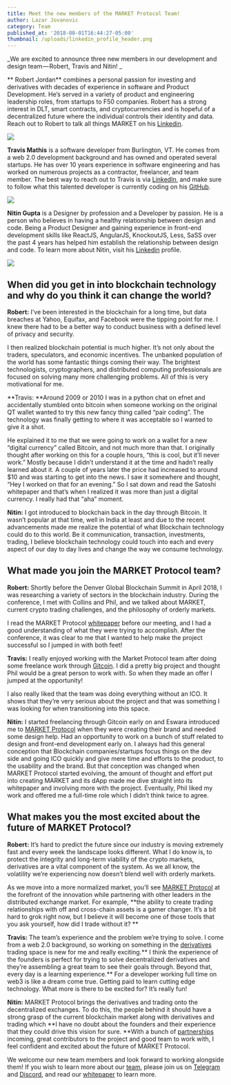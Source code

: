 ```yaml
---
title: Meet the new members of the MARKET Protocol Team!
author: Lazar Jovanovic
category: Team
published_at: '2018-08-01T16:44:27-05:00'
thumbnail: /uploads/linkedin_profile_header.png
---
```

_We are excited to announce three new members in our development and design team — Robert, Travis and Nitin!_

**Robert Jordan** combines a personal passion for investing and derivatives with decades of experience in software and Product Development. He’s served in a variety of product and engineering leadership roles, from startups to F50 companies. Robert has a strong interest in DLT, smart contracts, and cryptocurrencies and is hopeful of a decentralized future where the individual controls their identity and data. Reach out to Robert to talk all things MARKET on his [Linkedin](https://www.linkedin.com/in/jrobertjordan/).

![](/uploads/robert-copy.png)

**Travis Mathis** is a software developer from Burlington, VT. He comes from a web 2.0 development background and has owned and operated several startups. He has over 10 years experience in software engineering and has worked on numerous projects as a contractor, freelancer, and team member. The best way to reach out to Travis is via [LinkedIn](https://www.linkedin.com/in/travis-mathis-43443b16/), and make sure to follow what this talented developer is currently coding on his [GitHub](https://github.com/travisdmathis).

![](/uploads/travis-copy.png)

**Nitin Gupta** is a Designer by profession and a Developer by passion. He is a person who believes in having a healthy relationship between design and code. Being a Product Designer and gaining experience in front-end development skills like ReactJS, AngularJS, KnockoutJS, Less, SaSS over the past 4 years has helped him establish the relationship between design and code. To learn more about Nitin, visit his [Linkedin](https://www.linkedin.com/in/nitinrgupta31/) profile.

![](/uploads/nitin-copy.png)



## When did you get in into blockchain technology and why do you think it can change the world?

**Robert:** I’ve been interested in the blockchain for a long time, but data breaches at Yahoo, Equifax, and Facebook were the tipping point for me. I knew there had to be a better way to conduct business with a defined level of privacy and security.

I then realized blockchain potential is much higher. It’s not only about the traders, speculators, and economic incentives. The unbanked population of the world has some fantastic things coming their way. The brightest technologists, cryptographers, and distributed computing professionals are focused on solving many more challenging problems. All of this is very motivational for me.

**Travis: **Around 2009 or 2010 I was in a python chat on efnet and accidentally stumbled onto bitcoin when someone working on the original QT wallet wanted to try this new fancy thing called “pair coding”. The technology was finally getting to where it was acceptable so I wanted to give it a shot.

He explained it to me that we were going to work on a wallet for a new “digital currency” called Bitcoin, and not much more than that. I originally thought after working on this for a couple hours, “this is cool, but it’ll never work.” Mostly because I didn’t understand it at the time and hadn’t really learned about it. A couple of years later the price had increased to around $10 and was starting to get into the news. I saw it somewhere and thought, “Hey I worked on that for an evening.” So I sat down and read the Satoshi whitepaper and that’s when I realized it was more than just a digital currency. I really had that “aha” moment.

**Nitin:** I got introduced to blockchain back in the day through Bitcoin. It wasn’t popular at that time, well in India at least and due to the recent advancements made me realize the potential of what Blockchain technology could do to this world. Be it communication, transaction, investments, trading, I believe blockchain technology could touch into each and every aspect of our day to day lives and change the way we consume technology.

## What made you join the MARKET Protocol team?

**Robert:** Shortly before the Denver Global Blockchain Summit in April 2018, I was researching a variety of sectors in the blockchain industry. During the conference, I met with Collins and Phil, and we talked about MARKET, current crypto trading challenges, and the philosophy of orderly markets.

I read the MARKET Protocol [whitepaper](https://marketprotocol.io/assets/MARKET_Protocol-Whitepaper.pdf) before our meeting, and I had a good understanding of what they were trying to accomplish. After the conference, it was clear to me that I wanted to help make the project successful so I jumped in with both feet!

**Travis:** I really enjoyed working with the Market Protocol team after doing some freelance work through [Gitcoin](https://medium.com/gitcoin/gitcoin-testimonials-market-protocol-722dbb263d19). I did a pretty big project and thought Phil would be a great person to work with. So when they made an offer I jumped at the opportunity!

I also really liked that the team was doing everything without an ICO. It shows that they’re very serious about the project and that was something I was looking for when transitioning into this space.

**Nitin:** I started freelancing through Gitcoin early on and Eswara introduced me to [MARKET Protocol](https://marketprotocol.io/) when they were creating their brand and needed some design help. Had an opportunity to work on a bunch of stuff related to design and front-end development early on. I always had this general conception that Blockchain companies/startups focus things on the dev side and going ICO quickly and give mere time and efforts to the product, to the usability and the brand. But that conception was changed when MARKET Protocol started evolving, the amount of thought and effort put into creating MARKET and its dApp made me dive straight into its whitepaper and involving more with the project. Eventually, Phil liked my work and offered me a full-time role which I didn’t think twice to agree.

## What makes you the most excited about the future of MARKET Protocol?

**Robert:** It’s hard to predict the future since our industry is moving extremely fast and every week the landscape looks different. What I do know is, to protect the integrity and long-term viability of the crypto markets, derivatives are a vital component of the system. As we all know, the volatility we’re experiencing now doesn’t blend well with orderly markets.

As we move into a more normalized market, you’ll see [MARKET Protocol](https://marketprotocol.io/) at the forefront of the innovation while partnering with other leaders in the distributed exchange market. For example, **the ability to create trading relationships with off and cross-chain assets is a gamer changer. It’s a bit hard to grok right now, but I believe it will become one of those tools that you ask yourself, how did I trade without it?**

**Travis:** The team’s experience and the problem we’re trying to solve. I come from a web 2.0 background, so working on something in the [derivatives](https://medium.com/market-protocol/why-derivatives-cb65de0cd528) trading space is new for me and really exciting.** I think the experience of the founders is perfect for trying to solve decentralized derivatives and they’re assembling a great team to see their goals through. Beyond that, every day is a learning experience.** For a developer working full time on web3 is like a dream come true. Getting paid to learn cutting edge technology. What more is there to be excited for? It’s really fun!

**Nitin:** MARKET Protocol brings the derivatives and trading onto the decentralized exchanges. To do this, the people behind it should have a strong grasp of the current blockchain market along with derivatives and trading which **I have no doubt about the founders and their experience that they could drive this vision for sure. **With a bunch of [partnerships](https://marketprotocol.io/partners) incoming, great contributors to the project and good team to work with, I feel confident and excited about the future of MARKET Protocol.

We welcome our new team members and look forward to working alongside them! If you wish to learn more about our [team](https://marketprotocol.io/team), please join us on [Telegram](htttps://t.me/Market_Protocol_Chat) and [Discord](https://marketprotocol.io/discord), and read our [whitepaper](https://marketprotocol.io/whitepaper) to learn more.
